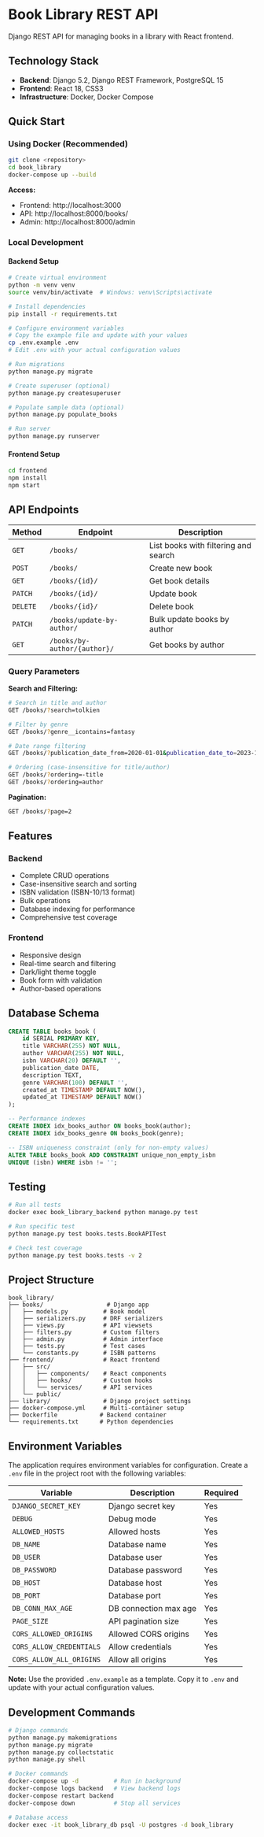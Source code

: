 # Book Library REST API

Django REST API for managing books in a library with React frontend.

## Technology Stack

- **Backend**: Django 5.2, Django REST Framework, PostgreSQL 15
- **Frontend**: React 18, CSS3
- **Infrastructure**: Docker, Docker Compose

## Quick Start

### Using Docker (Recommended)

```bash
git clone <repository>
cd book_library
docker-compose up --build
```

**Access:**

- Frontend: http://localhost:3000
- API: http://localhost:8000/books/
- Admin: http://localhost:8000/admin

### Local Development

#### Backend Setup

```bash
# Create virtual environment
python -m venv venv
source venv/bin/activate  # Windows: venv\Scripts\activate

# Install dependencies
pip install -r requirements.txt

# Configure environment variables
# Copy the example file and update with your values
cp .env.example .env
# Edit .env with your actual configuration values

# Run migrations
python manage.py migrate

# Create superuser (optional)
python manage.py createsuperuser

# Populate sample data (optional)
python manage.py populate_books

# Run server
python manage.py runserver
```

#### Frontend Setup

```bash
cd frontend
npm install
npm start
```

## API Endpoints

| Method   | Endpoint                     | Description                          |
| -------- | ---------------------------- | ------------------------------------ |
| `GET`    | `/books/`                    | List books with filtering and search |
| `POST`   | `/books/`                    | Create new book                      |
| `GET`    | `/books/{id}/`               | Get book details                     |
| `PATCH`  | `/books/{id}/`               | Update book                          |
| `DELETE` | `/books/{id}/`               | Delete book                          |
| `PATCH`  | `/books/update-by-author/`   | Bulk update books by author          |
| `GET`    | `/books/by-author/{author}/` | Get books by author                  |

### Query Parameters

**Search and Filtering:**

```bash
# Search in title and author
GET /books/?search=tolkien

# Filter by genre
GET /books/?genre__icontains=fantasy

# Date range filtering
GET /books/?publication_date_from=2020-01-01&publication_date_to=2023-12-31

# Ordering (case-insensitive for title/author)
GET /books/?ordering=-title
GET /books/?ordering=author
```

**Pagination:**

```bash
GET /books/?page=2
```

## Features

### Backend

- Complete CRUD operations
- Case-insensitive search and sorting
- ISBN validation (ISBN-10/13 format)
- Bulk operations
- Database indexing for performance
- Comprehensive test coverage

### Frontend

- Responsive design
- Real-time search and filtering
- Dark/light theme toggle
- Book form with validation
- Author-based operations

## Database Schema

```sql
CREATE TABLE books_book (
    id SERIAL PRIMARY KEY,
    title VARCHAR(255) NOT NULL,
    author VARCHAR(255) NOT NULL,
    isbn VARCHAR(20) DEFAULT '',
    publication_date DATE,
    description TEXT,
    genre VARCHAR(100) DEFAULT '',
    created_at TIMESTAMP DEFAULT NOW(),
    updated_at TIMESTAMP DEFAULT NOW()
);

-- Performance indexes
CREATE INDEX idx_books_author ON books_book(author);
CREATE INDEX idx_books_genre ON books_book(genre);

-- ISBN uniqueness constraint (only for non-empty values)
ALTER TABLE books_book ADD CONSTRAINT unique_non_empty_isbn
UNIQUE (isbn) WHERE isbn != '';
```

## Testing

```bash
# Run all tests
docker exec book_library_backend python manage.py test

# Run specific test
python manage.py test books.tests.BookAPITest

# Check test coverage
python manage.py test books.tests -v 2
```

## Project Structure

```
book_library/
├── books/                  # Django app
│   ├── models.py          # Book model
│   ├── serializers.py     # DRF serializers
│   ├── views.py           # API viewsets
│   ├── filters.py         # Custom filters
│   ├── admin.py           # Admin interface
│   ├── tests.py           # Test cases
│   └── constants.py       # ISBN patterns
├── frontend/              # React frontend
│   ├── src/
│   │   ├── components/    # React components
│   │   ├── hooks/         # Custom hooks
│   │   └── services/      # API services
│   └── public/
├── library/               # Django project settings
├── docker-compose.yml     # Multi-container setup
├── Dockerfile            # Backend container
└── requirements.txt      # Python dependencies
```

## Environment Variables

The application requires environment variables for configuration. Create a `.env` file in the project root with the following variables:

| Variable                 | Description           | Required |
| ------------------------ | --------------------- | -------- |
| `DJANGO_SECRET_KEY`      | Django secret key     | Yes      |
| `DEBUG`                  | Debug mode            | Yes      |
| `ALLOWED_HOSTS`          | Allowed hosts         | Yes      |
| `DB_NAME`                | Database name         | Yes      |
| `DB_USER`                | Database user         | Yes      |
| `DB_PASSWORD`            | Database password     | Yes      |
| `DB_HOST`                | Database host         | Yes      |
| `DB_PORT`                | Database port         | Yes      |
| `DB_CONN_MAX_AGE`        | DB connection max age | Yes      |
| `PAGE_SIZE`              | API pagination size   | Yes      |
| `CORS_ALLOWED_ORIGINS`   | Allowed CORS origins  | Yes      |
| `CORS_ALLOW_CREDENTIALS` | Allow credentials     | Yes      |
| `CORS_ALLOW_ALL_ORIGINS` | Allow all origins     | Yes      |

**Note:** Use the provided `.env.example` as a template. Copy it to `.env` and update with your actual configuration values.

## Development Commands

```bash
# Django commands
python manage.py makemigrations
python manage.py migrate
python manage.py collectstatic
python manage.py shell

# Docker commands
docker-compose up -d          # Run in background
docker-compose logs backend   # View backend logs
docker-compose restart backend
docker-compose down           # Stop all services

# Database access
docker exec -it book_library_db psql -U postgres -d book_library
```

